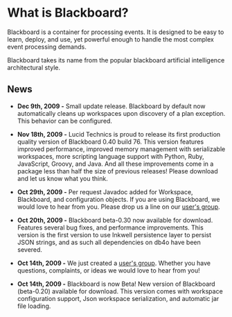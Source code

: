 # What is Blackboard? #
Blackboard is a container for processing events. It is designed to be easy to learn, deploy, and use, yet powerful enough to handle the most complex event processing demands.

Blackboard takes its name from the popular blackboard artificial intelligence architectural style.

## News ##
  * **Dec 9th, 2009 -** Small update release. Blackboard by default now automatically cleans up workspaces upon discovery of a plan exception.  This behavior can be configured.

  * **Nov 18th, 2009 -** Lucid Technics is proud to release its first production quality version of Blackboard 0.40 build 76.  This version features improved performance, improved memory management with serializable workspaces, more scripting language support with Python, Ruby, JavaScript, Groovy, and Java.  And all these improvements come in a package less than half the size of previous releases! Please download and let us know what you think.

  * **Oct 29th, 2009 -** Per request Javadoc added for Workspace, Blackboard, and configuration objects.  If you are using Blackboard, we would love to hear from you.  Please drop us a line on our [user's group](http://groups.google.com/group/blackboard-event-processor---users).

  * **Oct 20th, 2009 -** Blackboard beta-0.30 now available for download. Features several bug fixes, and performance improvements.  This version is the first version to use Inkwell persistence layer to persist JSON strings, and as such all dependencies on db4o have been severed.

  * **Oct 14th, 2009 -** We just created a [user's group](http://groups.google.com/group/blackboard-event-processor---users).  Whether you have questions, complaints, or ideas we would love to hear from you!

  * **Oct 14th, 2009 -** Blackboard is now Beta! New version of Blackboard (beta-0.20) available for download. This version comes with workspace configuration support, Json workspace serialization, and automatic jar file loading.